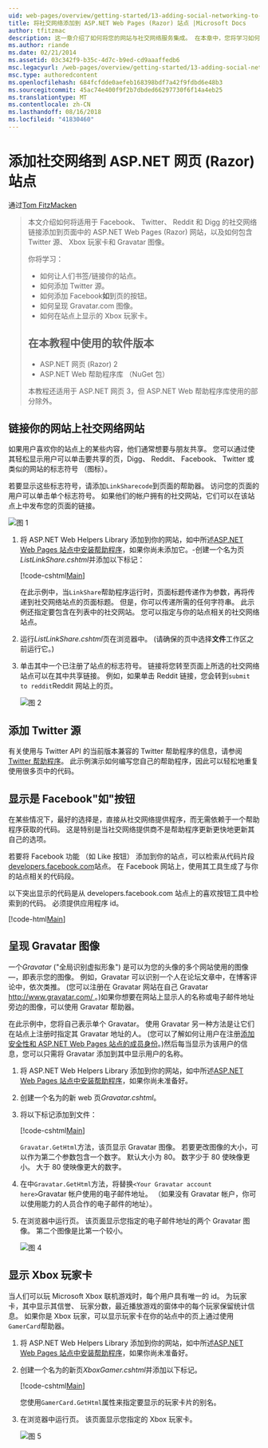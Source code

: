 ```yaml
---
uid: web-pages/overview/getting-started/13-adding-social-networking-to-your-web-site
title: 将社交网络添加到 ASP.NET Web Pages (Razor) 站点 |Microsoft Docs
author: tfitzmac
description: 这一章介绍了如何将您的网站与社交网络服务集成。 在本章中，您将学习如何让人们书签/链接你的网站...
ms.author: riande
ms.date: 02/21/2014
ms.assetid: 03c342f9-b35c-4d7c-b9ed-cd9aaaffedb6
msc.legacyurl: /web-pages/overview/getting-started/13-adding-social-networking-to-your-web-site
msc.type: authoredcontent
ms.openlocfilehash: 684fcfdde0aefeb168398bdf7a42f9fdbd6e48b3
ms.sourcegitcommit: 45ac74e400f9f2b7dbded66297730f6f14a4eb25
ms.translationtype: MT
ms.contentlocale: zh-CN
ms.lasthandoff: 08/16/2018
ms.locfileid: "41830460"
---
```

<a name="adding-social-networking-to-aspnet-web-pages-razor-sites"></a>添加社交网络到 ASP.NET 网页 (Razor) 站点
====================
通过[Tom FitzMacken](https://github.com/tfitzmac)

> 本文介绍如何将适用于 Facebook、 Twitter、 Reddit 和 Digg 的社交网络链接添加到页面中的 ASP.NET Web Pages (Razor) 网站，以及如何包含 Twitter 源、 Xbox 玩家卡和 Gravatar 图像。
> 
> 你将学习：
> 
> - 如何让人们书签/链接你的站点。
> - 如何添加 Twitter 源。
> - 如何添加 Facebook**如**到页的按钮。
> - 如何呈现 Gravatar.com 图像。
> - 如何在站点上显示的 Xbox 玩家卡。
>   
> 
> ## <a name="software-versions-used-in-the-tutorial"></a>在本教程中使用的软件版本
> 
> 
> - ASP.NET 网页 (Razor) 2
> - ASP.NET Web 帮助程序库 （NuGet 包）
>   
> 
> 本教程还适用于 ASP.NET 网页 3，但 ASP.NET Web 帮助程序库使用的部分除外。


<a id="Linking_Your_Website"></a>
## <a name="linking-your-website-on-social-networking-sites"></a>链接你的网站上社交网络网站

如果用户喜欢你的站点上的某些内容，他们通常想要与朋友共享。 您可以通过使其轻松显示用户可以单击要共享的页，Digg、 Reddit、 Facebook、 Twitter 或类似的网站的标志符号 （图标）。

若要显示这些标志符号，请添加`LinkSharecode`到页面的帮助器。 访问您的页面的用户可以单击单个标志符号。 如果他们的帐户拥有的社交网站，它们可以在该站点上中发布您的页面的链接。

![图 1](13-adding-social-networking-to-your-web-site/_static/image1.jpg)

1. 将 ASP.NET Web Helpers Library 添加到你的网站，如中所述[ASP.NET Web Pages 站点中安装帮助程序](https://go.microsoft.com/fwlink/?LinkId=252372)，如果你尚未添加它。-创建一个名为页*ListLinkShare.cshtml*并添加以下标记：

    [!code-cshtml[Main](13-adding-social-networking-to-your-web-site/samples/sample1.cshtml)]

    在此示例中，当`LinkShare`帮助程序运行时，页面标题传递作为参数，再将传递到社交网络站点的页面标题。 但是，你可以传递所需的任何字符串。 此示例还指定要包含在列表中的社交网站。 您可以指定与你的站点相关的社交网络站点。
2. 运行*ListLinkShare.cshtml*页在浏览器中。 (请确保的页中选择**文件**工作区之前运行它。)
3. 单击其中一个已注册了站点的标志符号。 链接将您转至页面上所选的社交网络站点可以在其中共享链接。 例如，如果单击 Reddit 链接，您会转到`submit to reddit`Reddit 网站上的页。

     ![图 2](13-adding-social-networking-to-your-web-site/_static/image2.jpg)

<a id="Adding_a_Twitter_Feed"></a>
## <a name="adding-a-twitter-feed"></a>添加 Twitter 源

有关使用与 Twitter API 的当前版本兼容的 Twitter 帮助程序的信息，请参阅[Twitter 帮助程序](../ui-layouts-and-themes/twitter-helper.md)。 此示例演示如何编写您自己的帮助程序，因此可以轻松地重复使用很多页中的代码。

<a id="Displaying_a_Facebook_Button"></a>
## <a name="displaying-a-facebook-quotlikequot-button"></a>显示是 Facebook&quot;如&quot;按钮

在某些情况下，最好的选择是，直接从社交网络提供程序，而无需依赖于一个帮助程序获取的代码。 这是特别是当社交网络提供商不是帮助程序更新更快地更新其自己的选项。

若要将 Facebook 功能 （如 Like 按钮） 添加到你的站点，可以检索从代码片段[developers.facebook.com](https://developers.facebook.com/)站点。 在 Facebook 网站上，使用其工具生成了与你的站点相关的代码段。

以下突出显示的代码是从 developers.facebook.com 站点上的喜欢按钮工具中检索到的代码。 必须提供应用程序 id。

[!code-html[Main](13-adding-social-networking-to-your-web-site/samples/sample2.html?highlight=7-14,16-17)]

<a id="Rendering_a_Gravatar_Image"></a>
## <a name="rendering-a-gravatar-image"></a>呈现 Gravatar 图像

一个*Gravatar* (&quot;全局识别虚拟形象&quot;) 是可以为您的头像的多个网站使用的图像&#8212;，即表示您的图像。 例如，Gravatar 可以识别一个人在论坛文章中，在博客评论中，依次类推。 (您可以注册在 Gravatar 网站在自己 Gravatar [ http://www.gravatar.com/ ](http://www.gravatar.com/)。)如果你想要在网站上显示人的名称或电子邮件地址旁边的图像，可以使用 Gravatar 帮助器。

在此示例中，您将自己表示单个 Gravatar。 使用 Gravatar 另一种方法是让它们在站点上注册时指定其 Gravatar 地址的人。 (您可以了解如何让用户在注册[添加安全性和 ASP.NET Web Pages 站点的成员身份](https://go.microsoft.com/fwlink/?LinkId=202904)。)然后每当显示为该用户的信息，您可以只需将 Gravatar 添加到其中显示用户的名称。

1. 将 ASP.NET Web Helpers Library 添加到你的网站，如中所述[ASP.NET Web Pages 站点中安装帮助程序](https://go.microsoft.com/fwlink/?LinkId=252372)，如果你尚未准备好。
2. 创建一个名为的新 web 页*Gravatar.cshtml*。
3. 将以下标记添加到文件： 

    [!code-cshtml[Main](13-adding-social-networking-to-your-web-site/samples/sample3.cshtml)]

    `Gravatar.GetHtml`方法，该页显示 Gravatar 图像。 若要更改图像的大小，可以作为第二个参数包含一个数字。 默认大小为 80。 数字少于 80 使映像更小。 大于 80 使映像更大的数字。
4. 在中`Gravatar.GetHtml`方法，将替换`<Your Gravatar account here>`Gravatar 帐户使用的电子邮件地址。 （如果没有 Gravatar 帐户，你可以使用能力的人员合作的电子邮件的地址）。
5. 在浏览器中运行页。 该页面显示您指定的电子邮件地址的两个 Gravatar 图像。 第二个图像是比第一个较小。 

    ![图 4](13-adding-social-networking-to-your-web-site/_static/image3.jpg)

<a id="Displaying_an_Xbox_Gamer_Card"></a>
## <a name="displaying-an-xbox-gamer-card"></a>显示 Xbox 玩家卡

当人们可以玩 Microsoft Xbox 联机游戏时，每个用户具有唯一的 id。 为玩家卡，其中显示其信誉、 玩家分数，最近播放游戏的窗体中的每个玩家保留统计信息。 如果你是 Xbox 玩家，可以显示玩家卡在你的站点中的页上通过使用`GamerCard`帮助器。

1. 将 ASP.NET Web Helpers Library 添加到你的网站，如中所述[ASP.NET Web Pages 站点中安装帮助程序](https://go.microsoft.com/fwlink/?LinkId=252372)，如果你尚未准备好。
2. 创建一个名为的新页*XboxGamer.cshtml*并添加以下标记。

    [!code-cshtml[Main](13-adding-social-networking-to-your-web-site/samples/sample4.cshtml)]

    您使用`GamerCard.GetHtml`属性来指定要显示的玩家卡片的别名。
3. 在浏览器中运行页。 该页面显示您指定的 Xbox 玩家卡。

    ![图 5](13-adding-social-networking-to-your-web-site/_static/image4.jpg)
